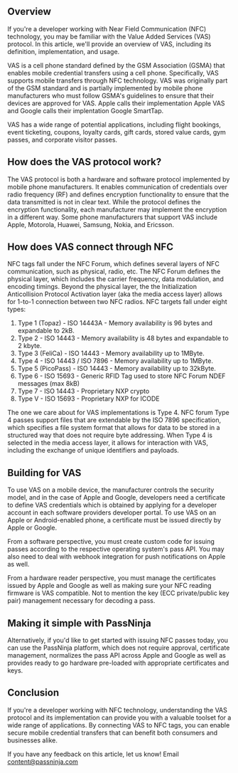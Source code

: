 ## Overview
If you're a developer working with Near Field Communication (NFC) technology, you may be familiar with the Value Added Services (VAS) protocol. In this article, we'll provide an overview of VAS, including its definition, implementation, and usage.

VAS is a cell phone standard defined by the GSM Association (GSMA) that enables mobile credential transfers using a cell phone. Specifically, VAS supports mobile transfers through NFC technology. VAS was originally part of the GSM standard and is partially implemented by mobile phone manufacturers who must follow GSMA's guidelines to ensure that their devices are approved for VAS. Apple calls their implementation Apple VAS and Google calls their implentation Google SmartTap.

VAS has a wide range of potential applications, including flight bookings, event ticketing, coupons, loyalty cards, gift cards, stored value cards, gym passes, and corporate visitor passes.

## How does the VAS protocol work?
The VAS protocol is both a hardware and software protocol implemented by mobile phone manufacturers. It enables communication of credentials over radio frequency (RF) and defines encryption functionality to ensure that the data transmitted is not in clear text. While the protocol defines the encryption functionality, each manufacturer may implement the encryption in a different way. Some phone manufacturers that support VAS include Apple, Motorola, Huawei, Samsung, Nokia, and Ericsson.

## How does VAS connect through NFC
NFC tags fall under the NFC Forum, which defines several layers of NFC communication, such as physical, radio, etc. The NFC Forum defines the physical layer, which includes the carrier frequency, data modulation, and encoding timings. Beyond the physical layer, the the Initialization Anticollision Protocol Activation layer (aka the media access layer) allows for 1-to-1 connection between two NFC radios. NFC targets fall under eight types:

1. Type 1 (Topaz) - ISO 14443A - Memory availability is 96 bytes and expandable to 2kB.
2. Type 2 - ISO 14443 - Memory availability is 48 bytes and expandable to 2 kbyte.
3. Type 3 (FeliCa) - ISO 14443 - Memory availability up to 1MByte.
4. Type 4 - ISO 14443 / ISO 7896 - Memory availability up to 1MByte.
5. Type 5 (PicoPass) - ISO 14443 - Memory availability up to 32kByte.
6. Type 6 - ISO 15693 - Generic RFID Tag used to store NFC Forum NDEF messages (max 8kB)
7. Type 7 - ISO 14443 - Proprietary NXP crypto
8. Type V - ISO 15693 - Proprietary NXP for ICODE

The one we care about for VAS implementations is Type 4. NFC forum Type 4 passes support files that are extendable by the ISO 7896 specification, which specifies a file system format that allows for data to be stored in a structured way that does not require byte addressing. When Type 4 is selected in the media access layer, it allows for interaction with VAS, including the exchange of unique identifiers and payloads.

## Building for VAS 

To use VAS on a mobile device, the manufacturer controls the security model, and in the case of Apple and Google, developers need a certificate to define VAS credentials which is obtained by applying for a developer account in each software providers developer portal. To use VAS on an Apple or Android-enabled phone, a certificate must be issued directly by Apple or Google.

From a software perspective, you must create custom code for issuing passes according to the respective operating system's pass API. You may also need to deal with webhook integration for push notifications on Apple as well. 

From a hardware reader perspective, you must manage the certificates issued by Apple and Google as well as making sure your NFC reading firmware is VAS compatible. Not to mention the key (ECC private/public key pair) management necessary for decoding a pass.

## Making it simple with PassNinja

Alternatively, if you'd like to get started with issuing NFC passes today, you can use the PassNinja platform, which does not require approval, certificate management, normalizes the pass API across Apple and Google as well as provides ready to go hardware pre-loaded with appropriate certificates and keys.

## Conclusion
If you're a developer working with NFC technology, understanding the VAS protocol and its implementation can provide you with a valuable toolset for a wide range of applications. By connecting VAS to NFC tags, you can enable secure mobile credential transfers that can benefit both consumers and businesses alike.

If you have any feedback on this article, let us know! Email content@passninja.com